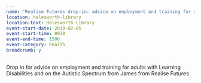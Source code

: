 ```yaml
---
name: "Realise Futures drop-in: advice on employment and training for adults with Learning Disabilities and on the Autistic Spectrum"
location: halesworth-library
location-text: Halesworth Library
event-start-date: 2019-02-05
event-start-time: 0930
event-end-time: 1500
event-category: health
breadcrumb: y
---
```


Drop in for advice on employment and training for adults with Learning Disabilities and on the Autistic Spectrum from James from Realise Futures.
